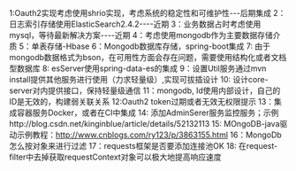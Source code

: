 1:Oauth2实现考虑使用shrio实现，考虑系统的稳定性和可维护性---后期集成
2：日志索引存储使用ElasticSearch2.4.2----近期
3：业务数据占时考虑使用mysql，等待最新解决方案----近期
4：考虑使用mongodb作为主要数据存储介质
5：单表存储-Hbase
6：Mongodb数据库存储，spring-boot集成
7: 由于mongodb数据格式为bson，在可用性方面会存在问题，需要使用结构化或者文档型数据库
8: esServer使用spring-data-es的集成
9：设置Util服务通过mvn install提供其他服务进行使用（力求轻量级）,实现可拔插设计
10: 设计core-server对内提供接口，保持轻量级通信
11：mongodb, Id使用内部设计，自己的ID是无效的，构建弱关联关系
12:Oauth2 token过期或者无效无权限提示
13：集成容器服务Docker，或者在CI中集成
14: 添加AdminSerer服务监控服务；示例http://blog.csdn.net/kinginblue/article/details/52132113
15: MOngoDB-java驱动示例教程：http://www.cnblogs.com/ry123/p/3863155.html
16：MongoDb怎么按对象来进行过滤
17：requests框架是否要添加连接池OK
18: 在request-filter中去掉获取requestContext对象可以极大地提高响应速度